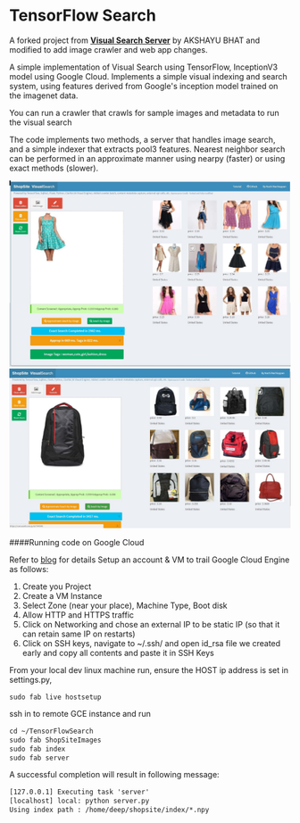 TensorFlow Search
===============

A forked project from **[Visual Search Server](https://github.com/AKSHAYUBHAT/VisualSearchServer/)** by AKSHAYU BHAT and modified to add image crawler and web app changes. 

A simple implementation of Visual Search using TensorFlow, InceptionV3 model using Google Cloud. Implements a simple visual indexing and search system, using features derived from Google's inception model trained on the imagenet data. 

You can run a crawler that crawls for sample images and metadata to run the visual search

The code implements two methods, a server that handles image search, and a simple indexer that extracts pool3 features.
Nearest neighbor search can be performed in an approximate manner using nearpy (faster) or using exact methods (slower).
 
![UI Screenshot](appcode/static/alpha3.png "Alpha Screenshot Female Fashion")
![UI Screenshot](appcode/static/alpha4.png "Alpha Screenshot Bags")

####Running code on Google Cloud

Refer to [blog](https://avantlive.wordpress.com/2016/12/01/every-image-is-searchable-with-inception-a-crawler-in-google-cloud-for-0/) for details
Setup an account & VM to trail Google Cloud Engine as follows:


1. Create you Project
2. Create a VM Instance
3. Select Zone (near your place), Machine Type, Boot disk 
4. Allow HTTP and HTTPS traffic
5. Click on Networking and chose an external IP to be static IP (so that it can retain same IP on restarts)
6. Click on SSH keys, navigate to ~/.ssh/ and open id_rsa file we created early and copy all contents and paste it in SSH Keys

From your local dev linux machine run, ensure the HOST ip address is set in settings.py,
 ``` 
sudo fab live hostsetup 
```
ssh in to remote GCE instance and run

 ``` 
cd ~/TensorFlowSearch
sudo fab ShopSiteImages
sudo fab index 
sudo fab server 
```
 
A successful completion will result in following message:
 ``` 
[127.0.0.1] Executing task 'server'
[localhost] local: python server.py
Using index path : /home/deep/shopsite/index/*.npy
```
